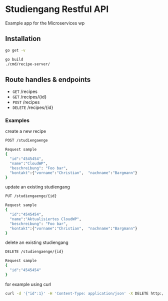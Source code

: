 # Studiengang Restful API
Example app for the Microservices wp

## Installation

``` bash
go get -v 

go build
./cmd/recipe-server/
```

## Route handles & endpoints

* `GET` /recipes
* `GET` /recipes/{id}
* `POST` /recipes
* `DELETE` /recipes/{id}

### Examples 

create a new recipe

``` bash
POST /studiengaenge

Request sample
{
  "id":"4545454",
  "name":"CloudWP",
  "beschreibung": "Foo bar",
  "kontakt":{"vorname":"Christian",  "nachname":"Bargmann"}
}
```

update an existing studiengang
``` bash
PUT /studiengaenge/{id}

Request sample
{
  "id":"4545454",
  "name":"Aktualisiertes CloudWP",
  "beschreibung": "Foo bar",
  "kontakt":{"vorname":"Christian",  "nachname":"Bargmann"}
}
```

delete an existing studiengang

``` bash
DELETE /studiengaenge/{id}

Request sample
{
  "id":"4545454"
}
```

for example using curl

```bash
curl -d '{"id":1}' -H 'Content-Type: application/json' -X DELETE http://localhost:8080/studiengaenge/1

```
